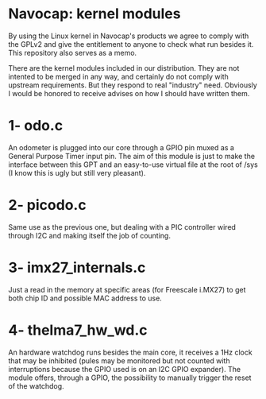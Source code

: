 # Navocap: kernel modules

By using the Linux kernel in Navocap's products we agree to comply with the
GPLv2 and give the entitlement to anyone to check what run besides it. This
repository also serves as a memo.

There are the kernel modules included in our distribution. They are not intented
 to be merged in any way, and certainly do not comply with upstream 
requirements. But they respond to real "industry" need. Obviously I would be
honored to receive advises on how I should have written them.

1- odo.c
========

An odometer is plugged into our core through a GPIO pin muxed as a General
Purpose Timer input pin. The aim of this module is just to make the interface
between this GPT and an easy-to-use virtual file at the root of /sys (I know
this is ugly but still very pleasant).

2- picodo.c
===========

Same use as the previous one, but dealing with a PIC controller wired through
I2C and making itself the job of counting.

3- imx27_internals.c
====================

Just a read in the memory at specific areas (for Freescale i.MX27) to get both
chip ID and possible MAC address to use.

4- thelma7_hw_wd.c
==================

An hardware watchdog runs besides the main core, it receives a 1Hz clock that
may be inhibited (pules may be monitored but not counted with interruptions
because the GPIO used is on an I2C GPIO expander). The module offers, through
a GPIO, the possibility to manually trigger the reset of the watchdog.
